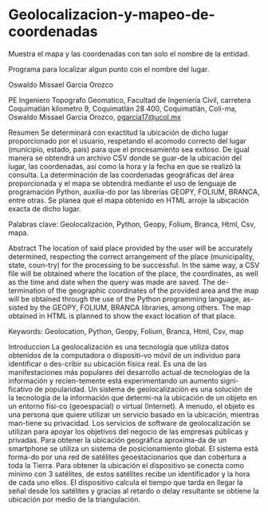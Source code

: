 # Geolocalizacion-y-mapeo-de-coordenadas
Muestra el mapa y las coordenadas con tan solo el nombre de la entidad.

Programa para localizar algun punto con el nombre del lugar.

Oswaldo Missael Garcia Orozco 

PE Ingeniero Topografo Geomatico, Facultad de Ingeniería Civil, carretera Coquimatlán kilometro 9, Coquimatlán 28 400, Coquimatlán, Coli-ma, Oswaldo Missael Garcia Orozco, ogarcia17@ucol.mx

Resumen
Se determinará con exactitud la ubicación de dicho lugar proporcionado por el usuario, respetando el acomodo correcto del lugar (municipio, estado, país) para que el procesamiento sea exitoso. De igual manera se obtendrá un archivo CSV donde se guar-de la ubicación del lugar, las coordenadas, así como la hora y la fecha en que se realizó la consulta. La determinación de las coordenadas geográficas del área proporcionada y el mapa se obtendrá mediante el uso de lenguaje de programación Python, auxilia-do por las librerías GEOPY, FOLIUM, BRANCA, entre otras. Se planea que el mapa obtenido en HTML arroje la ubicación exacta de dicho lugar.

Palabras clave: Geolocalización, Python, Geopy, Folium, Branca, Html, Csv, mapa.

Abstract
The location of said place provided by the user will be accurately determined, respecting the correct arrangement of the place (municipality, state, coun-try) for the processing to be successful. In the same way, a CSV file will be obtained where the location of the place, the coordinates, as well as the time and date when the query was made are saved. The de-termination of the geographic coordinates of the provided area and the map will be obtained through the use of the Python programming language, as-sisted by the GEOPY, FOLIUM, BRANCA libraries, among others. The map obtained in HTML is planned to show the exact location of that place.

Keywords: Geolocation, Python, Geopy, Folium, Branca, Html, Csv, map

Introduccion
La geolocalización es una tecnología que utiliza datos obtenidos de la computadora o dispositi-vo móvil de un individuo para identificar o des-cribir su ubicación física real. Es una de las manifestaciones más populares del desarrollo actual de tecnologías de la información y recien-temente está experimentando un aumento signi-ficativo de popularidad.
Un sistema de geolocalización es una solución de la tecnología de la información que determi-na la ubicación de un objeto en un entorno físi-co (geoespacial) o virtual (Internet). A menudo, el objeto es una persona que quiere utilizar un servicio basado en la ubicación, mientras man-tiene su privacidad.
Los servicios de software de geolocalización se utilizan para apoyar los objetivos del negocio de las empresas públicas y privadas.
Para obtener la ubicación geográfica aproxima-da de un smartphone se utiliza un sistema de posicionamiento global. El sistema está forma-do por una red de satélites geoestacionarios que dan cobertura a toda la Tierra. Para obtener la ubicación el dispositivo se conecta como mínimo con 3 satélites, de estos satélites recibe un identificador y la hora de cada uno ellos. El dispositivo calcula el tiempo que tarda en llegar la señal desde los satélites y gracias al retardo o delay resultante se obtiene la ubicación por medio de la triangulación.
